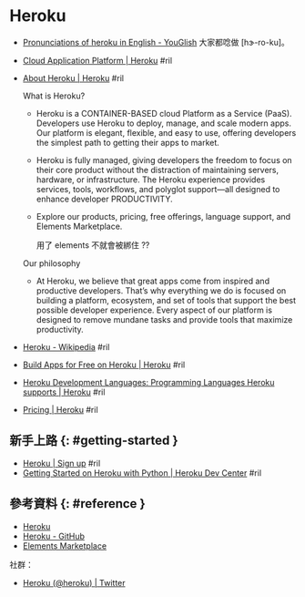 # Heroku

  - [Pronunciations of heroku in English - YouGlish](https://youglish.com/search/heroku?) 大家都唸做 [hɝ-ro-ku]。

  - [Cloud Application Platform \| Heroku](https://www.heroku.com/) #ril

  - [About Heroku \| Heroku](https://www.heroku.com/about) #ril

    What is Heroku?

      - Heroku is a CONTAINER-BASED cloud Platform as a Service (PaaS). Developers use Heroku to deploy, manage, and scale modern apps. Our platform is elegant, flexible, and easy to use, offering developers the simplest path to getting their apps to market.
      - Heroku is fully managed, giving developers the freedom to focus on their core product without the distraction of maintaining servers, hardware, or infrastructure. The Heroku experience provides services, tools, workflows, and polyglot support—all designed to enhance developer PRODUCTIVITY.

      - Explore our products, pricing, free offerings, language support, and Elements Marketplace.

        用了 elements 不就會被綁住 ??

    Our philosophy

      - At Heroku, we believe that great apps come from inspired and productive developers. That’s why everything we do is focused on building a platform, ecosystem, and set of tools that support the best possible developer experience. Every aspect of our platform is designed to remove mundane tasks and provide tools that maximize productivity.

  - [Heroku \- Wikipedia](https://en.wikipedia.org/wiki/Heroku) #ril

  - [Build Apps for Free on Heroku \| Heroku](https://www.heroku.com/free) #ril
  - [Heroku Development Languages: Programming Languages Heroku supports \| Heroku](https://www.heroku.com/languages) #ril
  - [Pricing \| Heroku](https://www.heroku.com/pricing) #ril

## 新手上路 {: #getting-started }

  - [Heroku \| Sign up](https://signup.heroku.com/) #ril
  - [Getting Started on Heroku with Python \| Heroku Dev Center](https://devcenter.heroku.com/articles/getting-started-with-python) #ril

## 參考資料 {: #reference }

  - [Heroku](https://www.heroku.com/)
  - [Heroku - GitHub](https://github.com/heroku)
  - [Elements Marketplace](https://elements.heroku.com/)

社群：

  - [Heroku (@heroku) | Twitter](https://twitter.com/heroku)
